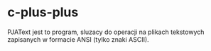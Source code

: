 # c-plus-plus
PJAText jest to  program, sluzacy do operacji na plikach tekstowych zapisanych w formacie ANSI (tylko  znaki  ASCII).
